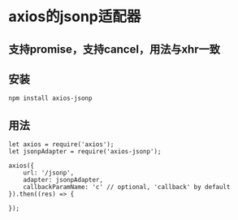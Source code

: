 # axios的jsonp适配器

## 支持promise，支持cancel，用法与xhr一致

## 安装

```script
npm install axios-jsonp
```

## 用法

```script
let axios = require('axios');
let jsonpAdapter = require('axios-jsonp');

axios({
    url: '/jsonp',
    adapter: jsonpAdapter,
    callbackParamName: 'c' // optional, 'callback' by default
}).then((res) => {

});
```